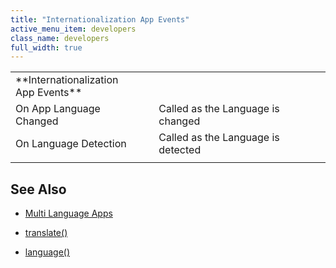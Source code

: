 ```yaml
---
title: "Internationalization App Events"
active_menu_item: developers
class_name: developers
full_width: true
---
```



<table>
<tr>
<td width="227">
**Internationalization App Events**

</td>
<td width="44">
</td>
<td width="671">
</td>
</tr>
<tr>
<td width="227">
On App Language Changed

</td>
<td width="44">
</td>
<td width="671">
Called as the Language is changed

</td>
</tr>
<tr>
<td width="227">
On Language Detection

</td>
<td width="44">
</td>
<td width="671">
Called as the Language is detected

</td>
</tr>
<tr>
<td width="227">

</td>
<td width="44">
</td>
<td width="671">
</td>
</tr>
</table>

## **See Also**

 - [Multi Language Apps](../../../product-guide/advanced-features/multi-language-apps/)

 - [translate()](../../../scripting-apis/client-api/multi-language-apps/translate)

 - [language()](../../../scripting-apis/client-api/multi-language-apps/language)

